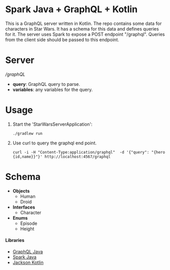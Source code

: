 # Spark Java + GraphQL + Kotlin

This is a GraphQL server written in Kotlin. The repo contains some data for characters in Star Wars.
It has a schema for this data and defines queries for it. The server uses Spark to expose a POST endpoint
"/graphql". Queries from the client side should be passed to this endpoint.

# Server

_/graphQL_
  - __query__: GraphQL query to parse.
  - __variables__: any variables for the query.

# Usage

1. Start the 'StarWarsServerApplication':
    ```
    ./gradlew run
    ```
1. Use curl to query the graphql end point.
    ```
    curl -i -H "Content-Type:application/graphql"  -d '{"query": "{hero {id,name}}"}' http://localhost:4567/graphql
    ```

# Schema

- __Objects__
  - Human
  - Droid
- __Interfaces__
  - Character
- __Enums__
  - Episode
  - Height

#### Libraries

- [GraphQL Java](https://github.com/graphql-java/graphql-java)
- [Spark Java](https://github.com/perwendel/spark)
- [Jackson Kotlin](https://github.com/FasterXML/jackson-module-kotlin)
